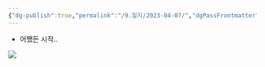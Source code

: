 ```yaml
---
{"dg-publish":true,"permalink":"/9.일지/2023-04-07/","dgPassFrontmatter":true}
---
```




- 어쨌든 시작..

![](https://i.imgur.com/DUir3Su.png)
